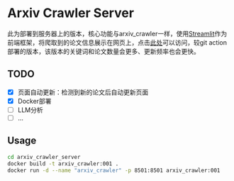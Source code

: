# Arxiv Crawler Server

此为部署到服务器上的版本，核心功能与arxiv_crawler一样，使用[Streamlit](https://streamlit.io/)作为前端框架，将爬取到的论文信息展示在网页上，点击[此处](http://mypapers.theron.love)可以访问，较git action部署的版本，该版本的关键词和论文数量会更多、更新频率也会更快。

## TODO
- [x] 页面自动更新：检测到新的论文后自动更新页面
- [x] Docker部署
- [ ] LLM分析
- [ ] ...

## Usage

```bash
cd arxiv_crawler_server
docker build -t arxiv_crawler:001 .
docker run -d --name "arxiv_crawler" -p 8501:8501 arxiv_crawler:001
```